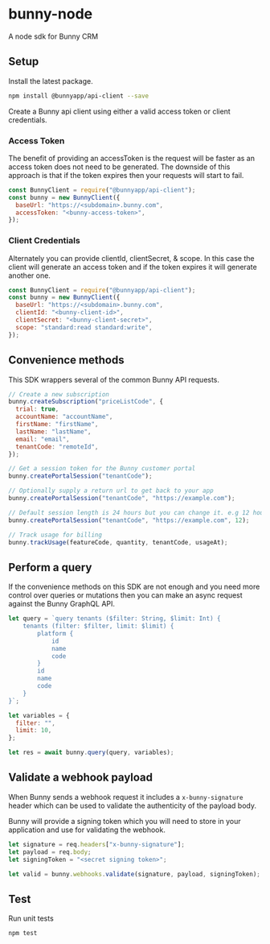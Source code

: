 # bunny-node

A node sdk for Bunny CRM

## Setup

Install the latest package.

```sh
npm install @bunnyapp/api-client --save
```

Create a Bunny api client using either a valid access token or client credentials.

### Access Token

The benefit of providing an accessToken is the request will be faster as an access token does not need to be generated. The
downside of this approach is that if the token expires then your requests will start to fail.

```js
const BunnyClient = require("@bunnyapp/api-client");
const bunny = new BunnyClient({
  baseUrl: "https://<subdomain>.bunny.com",
  accessToken: "<bunny-access-token>",
});
```

### Client Credentials

Alternately you can provide clientId, clientSecret, & scope. In this case the client will generate an access token and if the token expires it will generate another one.

```js
const BunnyClient = require("@bunnyapp/api-client");
const bunny = new BunnyClient({
  baseUrl: "https://<subdomain>.bunny.com",
  clientId: "<bunny-client-id>",
  clientSecret: "<bunny-client-secret>",
  scope: "standard:read standard:write",
});
```

## Convenience methods

This SDK wrappers several of the common Bunny API requests.

```js
// Create a new subscription
bunny.createSubscription("priceListCode", {
  trial: true,
  accountName: "accountName",
  firstName: "firstName",
  lastName: "lastName",
  email: "email",
  tenantCode: "remoteId",
});

// Get a session token for the Bunny customer portal
bunny.createPortalSession("tenantCode");

// Optionally supply a return url to get back to your app
bunny.createPortalSession("tenantCode", "https://example.com");

// Default session length is 24 hours but you can change it. e.g 12 hours
bunny.createPortalSession("tenantCode", "https://example.com", 12);

// Track usage for billing
bunny.trackUsage(featureCode, quantity, tenantCode, usageAt);
```

## Perform a query

If the convenience methods on this SDK are not enough and you need more control over queries or mutations then you can make an async request against the Bunny GraphQL API.

```js
let query = `query tenants ($filter: String, $limit: Int) {
    tenants (filter: $filter, limit: $limit) {
        platform {
            id
            name
            code
        }
        id
        name
        code
    }
}`;

let variables = {
  filter: "",
  limit: 10,
};

let res = await bunny.query(query, variables);
```

## Validate a webhook payload

When Bunny sends a webhook request it includes a `x-bunny-signature` header which can be used to validate the authenticity of the payload body.

Bunny will provide a signing token which you will need to store in your application and use for validating the webhook.

```js
let signature = req.headers["x-bunny-signature"];
let payload = req.body;
let signingToken = "<secret signing token>";

let valid = bunny.webhooks.validate(signature, payload, signingToken);
```

## Test

Run unit tests

```sh
npm test
```
